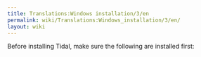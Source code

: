 ```yaml
---
title: Translations:Windows installation/3/en
permalink: wiki/Translations:Windows_installation/3/en/
layout: wiki
---
```


Before installing Tidal, make sure the following are installed first:
